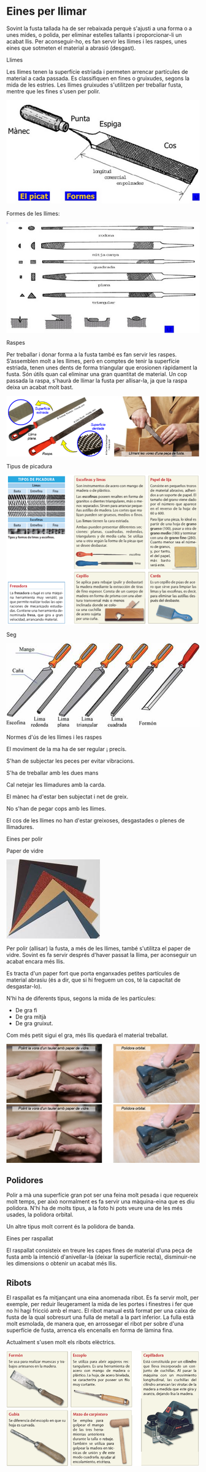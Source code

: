 # Eines per llimar

Sovint la fusta tallada ha de ser rebaixada perquè s'ajusti a una forma o a unes mides, o polida, per eliminar estelles tallants i proporcionar-li un acabat llis. Per aconseguir-ho, es fan servir les llimes i les raspes, unes eines que sotmeten el material a abrasió (desgast).

Llimes

Les llimes tenen la superfície estriada i permeten arrencar partícules de material a cada passada. Es classifiquen en fines o gruixudes, segons la mida de les estries. Les llimes gruixudes s'utilitzen per treballar fusta, mentre que les fines s'usen per polir.

<img src="media/image23.png" id="image22">

Formes de les llimes:

<img src="media/image24.png" id="image23">

Raspes

Per treballar i donar forma a la fusta també es fan servir les raspes.  S’assemblen molt a les llimes, però en comptes de tenir la superfície estriada, tenen unes dents de forma triangular que erosionen ràpidament la fusta. Són útils quan cal eliminar una gran quantitat de material. Un cop passada la raspa, s'haurà de llimar la fusta per allisar-la, ja que la raspa deixa un acabat molt bast.

<img src="media/image25.png" id="image24">

Tipus de picadura

<img src="media/image26.png" id="image25">

Seg

<img src="media/image27.png" id="image26">

Normes d'ús de les llimes i les raspes

El moviment de la ma ha de ser regular ¡ precís.

S'han de subjectar les peces per evitar vibracions.

S'ha de treballar amb les dues mans

Cal netejar les llimadures amb la carda.

El mànec ha d'estar ben subjectat i net de greix.

No s'han de pegar cops amb les llimes.

El cos de les llimes no han d'estar greixoses, desgastades o plenes de llimadures.

Eines per polir

Paper de vidre

<img src="media/image28.jpeg" id="image27">

Per polir (allisar) la fusta, a més de les llimes, també s'utilitza el paper de vidre. Sovint es fa servir després d'haver passat la llima, per aconseguir un acabat encara més llis.

Es tracta d'un paper fort que porta enganxades petites partícules de material abrasiu (és a dir, que si hi freguem un cos, té la capacitat de desgastar-lo).

N'hi ha de diferents tipus, segons la mida de les partícules:

- De gra fi
- De gra mitjà
- De gra gruixut.

Com més petit sigui el gra, més llis quedarà el material treballat.

<img src="media/image29.png" id="image28">

<img src="media/image29.png" id="image29">

## Polidores

Polir a mà una superfície gran pot ser una feina molt pesada i que requereix molt temps, per això normalment es fa servir una màquina-eina que es diu polidora. N'hi ha de molts tipus, a la foto hi pots veure una de les més usades, la polidora orbital.

Un altre tipus molt corrent és la polidora de banda.

Eines per raspallat

El raspallat consisteix en treure les capes fines de material d'una peça de fusta amb la intenció d'anivellar-la (deixar la superfície recta), disminuir-ne les dimensions o obtenir un acabat més llis.

## Ribots

El raspallat es fa mitjançant una eina anomenada ribot. Es fa servir molt, per exemple, per reduir lleugerament la mida de les portes i finestres i fer que no hi hagi fricció amb el marc. El ribot manual està format per una caixa de fusta de la qual sobresurt una fulla de metall a la part inferior. La fulla està molt esmolada, de manera que, en arrossegar el ribot per sobre d'una superfície de fusta, arrenca els encenalls en forma de làmina fina.

Actualment s'usen molt els ribots elèctrics.

<img src="media/image30.png" id="image30">
